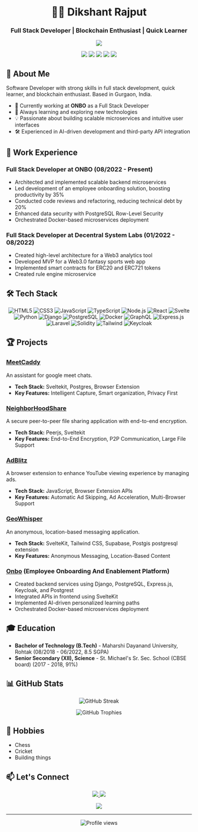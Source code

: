 <h1 align="center">👨‍💻 Dikshant Rajput</h1>
<h3 align="center">Full Stack Developer | Blockchain Enthusiast | Quick Learner</h3>

<p align="center">
  <img src="https://readme-typing-svg.herokuapp.com?lines=Building+scalable+microservices;Exploring+Web3+and+blockchain;cccrafting-intuitive+user+interfaces;Always+learning+and+growing&center=true&width=380&height=45">
</p>

<p align="center">
  <a href="mailto:dikshantraj2001@gmail.com"><img src="https://img.shields.io/badge/Email-dikshantraj2001%40gmail.com-blue?style=flat-square&logo=gmail"></a>
  <a href="https://linkedin.com/in/dikshant-rajput-072228193"><img src="https://img.shields.io/badge/LinkedIn-Dikshant%20Rajput-blue?style=flat-square&logo=linkedin"></a>
  <a href="https://github.com/dikshantrajput"><img src="https://img.shields.io/badge/GitHub-dikshantrajput-lightgrey?style=flat-square&logo=github"></a>
  <a href="https://dikshantraj2001.medium.com"><img src="https://img.shields.io/badge/Medium-dikshantraj2001-black?style=flat-square&logo=medium"></a>
  <a href="https://twitter.com/Dikshantrajpu20"><img src="https://img.shields.io/badge/Twitter-dikshantrajput-purple?style=flat-square&logo=medium&logoColor=white"></a>
</p>

## 🚀 About Me

Software Developer with strong skills in full stack development, quick learner, and blockchain enthusiast. Based in Gurgaon, India.

- 🔭 Currently working at **ONBO** as a Full Stack Developer
- 🌱 Always learning and exploring new technologies
- 💡 Passionate about building scalable microservices and intuitive user interfaces
- 🛠️ Experienced in AI-driven development and third-party API integration

## 💼 Work Experience

### Full Stack Developer at ONBO (08/2022 - Present)
- Architected and implemented scalable backend microservices
- Led development of an employee onboarding solution, boosting productivity by 35%
- Conducted code reviews and refactoring, reducing technical debt by 20%
- Enhanced data security with PostgreSQL Row-Level Security
- Orchestrated Docker-based microservices deployment

### Full Stack Developer at Decentral System Labs (01/2022 - 08/2022)
- Created high-level architecture for a Web3 analytics tool
- Developed MVP for a Web3.0 fantasy sports web app
- Implemented smart contracts for ERC20 and ERC721 tokens
- Created rule engine microservice

## 🛠️ Tech Stack

<p align="center">
  <img src="https://img.shields.io/badge/HTML5-E34F26?style=for-the-badge&logo=html5&logoColor=white" alt="HTML5"/>
  <img src="https://img.shields.io/badge/CSS3-1572B6?style=for-the-badge&logo=css3&logoColor=white" alt="CSS3"/>
  <img src="https://img.shields.io/badge/JavaScript-F7DF1E?style=for-the-badge&logo=javascript&logoColor=black" alt="JavaScript"/>
  <img src="https://img.shields.io/badge/TypeScript-007ACC?style=for-the-badge&logo=typescript&logoColor=white" alt="TypeScript"/>
  <img src="https://img.shields.io/badge/Node.js-339933?style=for-the-badge&logo=nodedotjs&logoColor=white" alt="Node.js"/>
  <img src="https://img.shields.io/badge/React-20232A?style=for-the-badge&logo=react&logoColor=61DAFB" alt="React"/>
  <img src="https://img.shields.io/badge/Svelte-4A4A55?style=for-the-badge&logo=svelte&logoColor=FF3E00" alt="Svelte"/>
  <img src="https://img.shields.io/badge/Python-3776AB?style=for-the-badge&logo=python&logoColor=white" alt="Python"/>
  <img src="https://img.shields.io/badge/Django-092E20?style=for-the-badge&logo=django&logoColor=white" alt="Django"/>
  <img src="https://img.shields.io/badge/PostgreSQL-316192?style=for-the-badge&logo=postgresql&logoColor=white" alt="PostgreSQL"/>
  <img src="https://img.shields.io/badge/Docker-2CA5E0?style=for-the-badge&logo=docker&logoColor=white" alt="Docker"/>
  <img src="https://img.shields.io/badge/GraphQL-E10098?style=for-the-badge&logo=graphql&logoColor=white" alt="GraphQL"/>
  <img src="https://img.shields.io/badge/Express.js-000000?style=for-the-badge&logo=express&logoColor=white" alt="Express.js"/>
  <img src="https://img.shields.io/badge/Laravel-FF2D20?style=for-the-badge&logo=laravel&logoColor=white" alt="Laravel"/>
  <img src="https://img.shields.io/badge/Solidity-e6e6e6?style=for-the-badge&logo=solidity&logoColor=black" alt="Solidity"/>
  <img src="https://img.shields.io/badge/Tailwind_CSS-38B2AC?style=for-the-badge&logo=tailwind-css&logoColor=white" alt="Tailwind"/>
  <img src="https://img.shields.io/badge/Keycloak-000000?style=for-the-badge&logo=keycloak&logoColor=white" alt="Keycloak"/>
</p>

## 🏆 Projects

### [MeetCaddy](https://meetcaddy.online/)
An assistant for google meet chats.
- **Tech Stack:**  Sveltekit, Postgres, Browser Extension
- **Key Features:** Intelligent Capture, Smart organization, Privacy First

### [NeighborHoodShare](https://github.com/dikshantrajput/NeighborHoodShare)
A secure peer-to-peer file sharing application with end-to-end encryption.
- **Tech Stack:** Peerjs, Sveltekit
- **Key Features:** End-to-End Encryption, P2P Communication, Large File Support

### [AdBlitz](https://github.com/dikshantrajput/adBlitz)
A browser extension to enhance YouTube viewing experience by managing ads.
- **Tech Stack:** JavaScript, Browser Extension APIs
- **Key Features:** Automatic Ad Skipping, Ad Acceleration, Multi-Browser Support

### [GeoWhisper](https://github.com/dikshantrajput/geowhisper)
An anonymous, location-based messaging application.
- **Tech Stack:** SvelteKit, Tailwind CSS, Supabase, Postgis postgresql extension
- **Key Features:** Anonymous Messaging, Location-Based Content

### [Onbo](https://onbo.today/) (Employee Onboarding And Enablement Platform)
- Created backend services using Django, PostgreSQL, Express.js, Keycloak, and Postgrest
- Integrated APIs in frontend using SvelteKit
- Implemented AI-driven personalized learning paths
- Orchestrated Docker-based microservices deployment

## 🎓 Education

- **Bachelor of Technology (B.Tech)** - Maharshi Dayanand University, Rohtak (08/2018 - 06/2022, 8.5 SGPA)
- **Senior Secondary (XII), Science** - St. Michael's Sr. Sec. School (CBSE board) (2017 - 2018, 91%)

## 📊 GitHub Stats

<p align="center">
  <img src="https://github-readme-streak-stats.herokuapp.com/?user=dikshantrajput&theme=radical" alt="GitHub Streak" />
</p>

<p align="center">
  <img src="https://github-profile-trophy.vercel.app/?username=dikshantrajput&theme=radical&no-frame=false&no-bg=true&margin-w=4&row=1" alt="GitHub Trophies" />
</p>

## 🎯 Hobbies

- Chess
- Cricket
- Building things

## 📫 Let's Connect

<p align="center">
  <a href="https://linkedin.com/in/dikshant-rajput-072228193">
    <img src="https://img.shields.io/badge/-LinkedIn-0077B5?style=for-the-badge&logo=Linkedin&logoColor=white"/>
  </a>
  <a href="mailto:dikshantraj2001@gmail.com">
    <img src="https://img.shields.io/badge/-Email-D14836?style=for-the-badge&logo=Gmail&logoColor=white"/>
  </a>
</p>

<p align="center">
  <a href="https://www.chess.com/member/dikshantrajput">
    <img src="https://img.shields.io/badge/Want%20to%20play%20a%20chess%20game%3F-Send%20me%20a%20request!-yellow?style=for-the-badge&logo=lichess"/>
  </a>
</p>

---
<p align="center">
  <img src="https://komarev.com/ghpvc/?username=dikshantrajput&color=blueviolet&style=flat-square&label=Profile+Views" alt="Profile views" />
</p>
